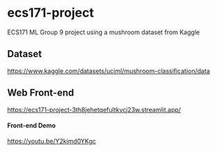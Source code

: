 # ecs171-project
ECS171 ML Group 9 project using a mushroom dataset from Kaggle 

## Dataset
https://www.kaggle.com/datasets/uciml/mushroom-classification/data

## Web Front-end
https://ecs171-project-3th8jehetqefultkvcj23w.streamlit.app/

#### Front-end Demo
https://youtu.be/Y2kjmd0YKgc

